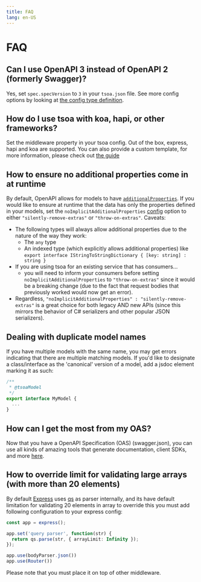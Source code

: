```yaml
---
title: FAQ
lang: en-US
---
```


# FAQ

## Can I use OpenAPI 3 instead of OpenAPI 2 (formerly Swagger)?

Yes, set `spec.specVersion` to `3` in your `tsoa.json` file. See more config options by looking at [the config type definition](https://github.com/lukeautry/tsoa/blob/master/packages/runtime/src/config.ts).

## How do I use tsoa with koa, hapi, or other frameworks?

Set the middleware property in your tsoa config. Out of the box, express, hapi and koa are supported.
You can also provide a custom template, for more information, please check out [the guide](./templates.md)

## How to ensure no additional properties come in at runtime

By default, OpenAPI allows for models to have [`additionalProperties`](https://swagger.io/docs/specification/data-models/dictionaries/). If you would like to ensure at runtime that the data has only the properties defined in your models, set the `noImplicitAdditionalProperties` [config](https://github.com/lukeautry/tsoa/blob/master/packages/runtime/src/config.ts) option to either `"silently-remove-extras"` or `"throw-on-extras"`.
Caveats:

- The following types will always allow additional properties due to the nature of the way they work:
  - The `any` type
  - An indexed type (which explicitly allows additional properties) like `export interface IStringToStringDictionary { [key: string] : string }`
- If you are using tsoa for an existing service that has consumers...
  - you will need to inform your consumers before setting `noImplicitAdditionalProperties` to `"throw-on-extras"` since it would be a breaking change (due to the fact that request bodies that previously worked would now get an error).
- Regardless, `"noImplicitAdditionalProperties" : "silently-remove-extras"` is a great choice for both legacy AND new APIs (since this mirrors the behavior of C# serializers and other popular JSON serializers).

## Dealing with duplicate model names

If you have multiple models with the same name, you may get errors indicating that there are multiple matching models. If you'd like to designate a class/interface as the 'canonical' version of a model, add a jsdoc element marking it as such:

```ts
/**
 * @tsoaModel
 */
export interface MyModel {
  ...
}
```

## How can I get the most from my OAS?

Now that you have a OpenAPI Specification (OAS) (swagger.json), you can use all kinds of amazing tools that generate documentation, client SDKs, and more [here](http://openapi.tools).

## How to override limit for validating large arrays (with more than 20 elements)

By default [Express](https://github.com/expressjs/express) uses [qs](https://github.com/ljharb/qs) as parser internally, and its have default limitation for validating 20 elements in array
to override this you must add following configuration to your express config:  

```ts
const app = express();

app.set('query parser', function(str) {
  return qs.parse(str, { arrayLimit: Infinity });
});

app.use(bodyParser.json())
app.use(Router())
```

Please note that you must place it on top of other middleware.